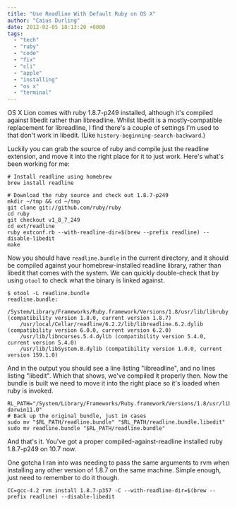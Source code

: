 ```yaml
---
title: "Use Readline With Default Ruby on OS X"
author: "Caius Durling"
date: 2012-02-05 18:13:20 +0000
tags:
  - "tech"
  - "ruby"
  - "code"
  - "fix"
  - "cli"
  - "apple"
  - "installing"
  - "os x"
  - "terminal"
---
```


OS X Lion comes with ruby 1.8.7-p249 installed, although it's compiled against libedit rather than libreadline. Whilst libedit is a mostly-compatible replacement for libreadline, I find there's a couple of settings I'm used to that don't work in libedit. (Like `history-beginning-search-backward`.)

Luckily you can grab the source of ruby and compile just the readline extension, and move it into the right place for it to just work. Here's what's been working for me:

```shell
# Install readline using homebrew
brew install readline

# Download the ruby source and check out 1.8.7-p249
mkdir ~/tmp && cd ~/tmp
git clone git://github.com/ruby/ruby
cd ruby
git checkout v1_8_7_249
cd ext/readline
ruby extconf.rb --with-readline-dir=$(brew --prefix readline) --disable-libedit
make
```

Now you should have `readline.bundle` in the current directory, and it should be compiled against your homebrew-installed readline library, rather than libedit that comes with the system. We can quickly double-check that by using `otool` to check what the binary is linked against.


    $ otool -L readline.bundle
    readline.bundle:
        /System/Library/Frameworks/Ruby.framework/Versions/1.8/usr/lib/libruby.1.dylib (compatibility version 1.8.0, current version 1.8.7)
        /usr/local/Cellar/readline/6.2.2/lib/libreadline.6.2.dylib (compatibility version 6.0.0, current version 6.2.0)
        /usr/lib/libncurses.5.4.dylib (compatibility version 5.4.0, current version 5.4.0)
        /usr/lib/libSystem.B.dylib (compatibility version 1.0.0, current version 159.1.0)

And in the output you should see a line listing "libreadline", and no lines listing "libedit". Which that shows, we've compiled it properly then. Now the bundle is built we need to move it into the right place so it's loaded when ruby is invoked.

```shell
RL_PATH="/System/Library/Frameworks/Ruby.framework/Versions/1.8/usr/lib/ruby/1.8/universal-darwin11.0"
# Back up the original bundle, just in cases
sudo mv "$RL_PATH/readline.bundle" "$RL_PATH/readline.bundle.libedit"
sudo mv readline.bundle "$RL_PATH/readline.bundle"
```

And that's it. You've got a proper compiled-against-readline installed ruby 1.8.7-p249 on 10.7 now.

One gotcha I ran into was needing to pass the same arguments to rvm when installing any other version of 1.8.7 on the same machine. Simple enough, just need to remember to do it though.

```shell
CC=gcc-4.2 rvm install 1.8.7-p357 -C --with-readline-dir=$(brew --prefix readline) --disable-libedit
```
